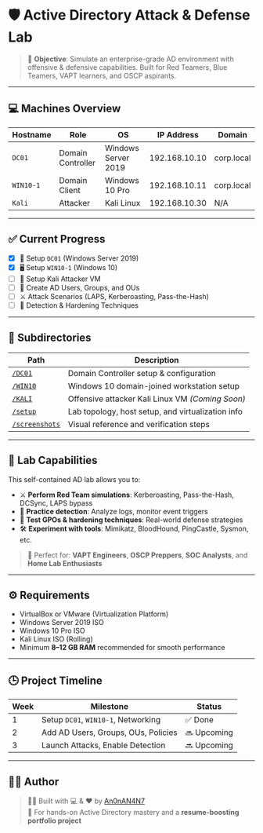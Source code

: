 # 🛡️ Active Directory Attack & Defense Lab

> 🎯 **Objective**: Simulate an enterprise-grade AD environment with offensive & defensive capabilities. Built for Red Teamers, Blue Teamers, VAPT learners, and OSCP aspirants.

---

## 💻 Machines Overview

| Hostname  | Role               | OS                    | IP Address      | Domain      |
|-----------|--------------------|------------------------|------------------|-------------|
| `DC01`    | Domain Controller  | Windows Server 2019    | 192.168.10.10    | corp.local  |
| `WIN10-1` | Domain Client      | Windows 10 Pro         | 192.168.10.11    | corp.local  |
| `Kali`    | Attacker           | Kali Linux             | 192.168.10.30    | N/A         |

---

## ✅ Current Progress

- [x] 🧱 Setup `DC01` (Windows Server 2019)
- [x] 🖥️ Setup `WIN10-1` (Windows 10)
- [ ] 🐍 Setup Kali Attacker VM
- [ ] 👥 Create AD Users, Groups, and OUs
- [ ] ⚔️ Attack Scenarios (LAPS, Kerberoasting, Pass-the-Hash)
- [ ] 🔐 Detection & Hardening Techniques

---

## 📁 Subdirectories

| Path             | Description                                          |
|------------------|------------------------------------------------------|
| [`/DC01`](../script/DC01/README.md)     | Domain Controller setup & configuration           |
| [`/WIN10`](../script/WIN10-1/README.md) | Windows 10 domain-joined workstation setup        |
| [`/KALI`](../script/KALI/README.md)     | Offensive attacker Kali Linux VM *(Coming Soon)* |
| [`/setup`](./README.md)                 | Lab topology, host setup, and virtualization info |
| [`/screenshots`](../screenshots)        | Visual reference and verification steps          |

---

## 🧠 Lab Capabilities

This self-contained AD lab allows you to:

- ⚔️ **Perform Red Team simulations**: Kerberoasting, Pass-the-Hash, DCSync, LAPS bypass
- 🧵 **Practice detection**: Analyze logs, monitor event triggers
- 🔐 **Test GPOs & hardening techniques**: Real-world defense strategies
- 🛠️ **Experiment with tools**: Mimikatz, BloodHound, PingCastle, Sysmon, etc.

> 🔐 Perfect for: **VAPT Engineers**, **OSCP Preppers**, **SOC Analysts**, and **Home Lab Enthusiasts**

---

## ⚙️ Requirements

- VirtualBox or VMware (Virtualization Platform)
- Windows Server 2019 ISO
- Windows 10 Pro ISO
- Kali Linux ISO (Rolling)
- Minimum **8–12 GB RAM** recommended for smooth performance

---

## 🕒 Project Timeline

| Week | Milestone                         | Status     |
|------|-----------------------------------|------------|
| 1    | Setup `DC01`, `WIN10-1`, Networking | ✅ Done     |
| 2    | Add AD Users, Groups, OUs, Policies| 🔜 Upcoming |
| 3    | Launch Attacks, Enable Detection  | 🔜 Upcoming |

---

## 🙋‍♂️ Author

> 👨‍💻 Built with 💻 & ❤️ by [An0nAN4N7](https://github.com/An0nAN4N7)  
> 🧠 For hands-on Active Directory mastery and a **resume-boosting portfolio project**

